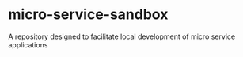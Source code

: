 # micro-service-sandbox
A repository designed to facilitate local development of micro service applications
